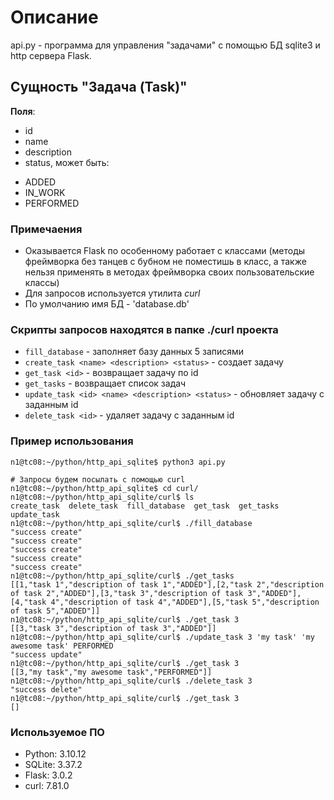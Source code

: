 # Описание
api.py - программа для управления "задачами" с помощью БД sqlite3 и http сервера Flask.

## Сущность "Задача (Task)"
**Поля**:
* id
* name
* description
* status, может быть:
- ADDED
- IN_WORK
- PERFORMED

### Примечаения
* Оказывается Flask по особенному работает с классами (методы фреймворка без танцев с бубном не поместишь в класс, а также нельзя применять в методах фреймворка своих пользовательские классы)
* Для запросов используется утилита *curl*
* По умолчанию имя БД - 'database.db'

### Скрипты запросов находятся в папке ./curl проекта
* `fill_database` - заполняет базу данных 5 записями
* `create_task <name> <description> <status>` - создает задачу 
* `get_task <id>` - возвращает задачу по id
* `get_tasks` - возвращает список задач
* `update_task <id> <name> <description> <status>` - обновляет задачу с заданным id 
* `delete_task <id>` - удаляет задачу с заданным id

### Пример использования
```shell
n1@tc08:~/python/http_api_sqlite$ python3 api.py

# Запросы будем посылать с помощью curl
n1@tc08:~/python/http_api_sqlite$ cd curl/
n1@tc08:~/python/http_api_sqlite/curl$ ls
create_task  delete_task  fill_database  get_task  get_tasks  update_task
n1@tc08:~/python/http_api_sqlite/curl$ ./fill_database
"success create"
"success create"
"success create"
"success create"
"success create"
n1@tc08:~/python/http_api_sqlite/curl$ ./get_tasks
[[1,"task 1","description of task 1","ADDED"],[2,"task 2","description of task 2","ADDED"],[3,"task 3","description of task 3","ADDED"],[4,"task 4","description of task 4","ADDED"],[5,"task 5","description of task 5","ADDED"]]
n1@tc08:~/python/http_api_sqlite/curl$ ./get_task 3
[[3,"task 3","description of task 3","ADDED"]]
n1@tc08:~/python/http_api_sqlite/curl$ ./update_task 3 'my task' 'my awesome task' PERFORMED
"success update"
n1@tc08:~/python/http_api_sqlite/curl$ ./get_task 3
[[3,"my task","my awesome task","PERFORMED"]]
n1@tc08:~/python/http_api_sqlite/curl$ ./delete_task 3
"success delete"
n1@tc08:~/python/http_api_sqlite/curl$ ./get_task 3
[]
```

### Используемое ПО
* Python: 3.10.12
* SQLite: 3.37.2 
* Flask: 3.0.2
* curl: 7.81.0
